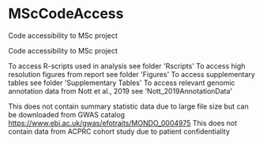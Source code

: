 # MScCodeAccess
Code accessibility to MSc project

Code accessibility to MSc project

To access R-scripts used in analysis see folder 'Rscripts'
To access high resolution figures from report see folder 'Figures'
To access supplementary tables see folder 'Supplementary Tables'
To access relevant genomic annotation data from Nott et al., 2019 see 'Nott_2019AnnotationData'

This does not contain summary statistic data due to large file size but can be downloaded from GWAS catalog https://www.ebi.ac.uk/gwas/efotraits/MONDO_0004975 This does not contain data from ACPRC cohort study due to patient confidentiality
